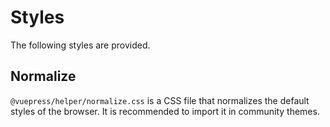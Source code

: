 # Styles

The following styles are provided.

## Normalize

`@vuepress/helper/normalize.css` is a CSS file that normalizes the default styles of the browser. It is recommended to import it in community themes.
